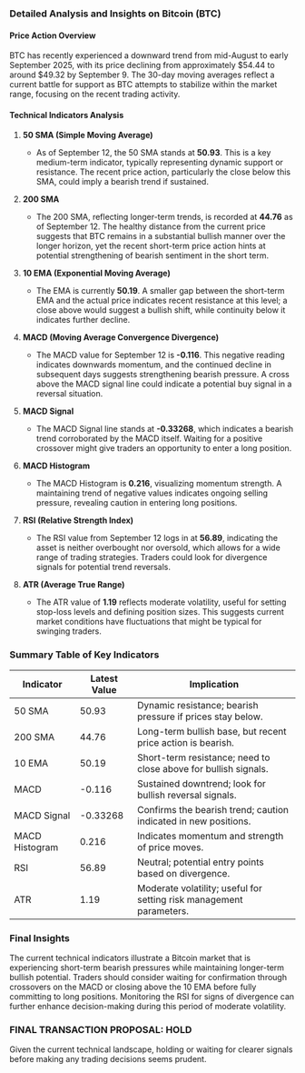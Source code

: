 ### Detailed Analysis and Insights on Bitcoin (BTC)

#### Price Action Overview
BTC has recently experienced a downward trend from mid-August to early September 2025, with its price declining from approximately $54.44 to around $49.32 by September 9. The 30-day moving averages reflect a current battle for support as BTC attempts to stabilize within the market range, focusing on the recent trading activity.

#### Technical Indicators Analysis

1. **50 SMA (Simple Moving Average)**
   - As of September 12, the 50 SMA stands at **50.93**. This is a key medium-term indicator, typically representing dynamic support or resistance. The recent price action, particularly the close below this SMA, could imply a bearish trend if sustained.

2. **200 SMA**
   - The 200 SMA, reflecting longer-term trends, is recorded at **44.76** as of September 12. The healthy distance from the current price suggests that BTC remains in a substantial bullish manner over the longer horizon, yet the recent short-term price action hints at potential strengthening of bearish sentiment in the short term.

3. **10 EMA (Exponential Moving Average)**
   - The EMA is currently **50.19**. A smaller gap between the short-term EMA and the actual price indicates recent resistance at this level; a close above would suggest a bullish shift, while continuity below it indicates further decline.

4. **MACD (Moving Average Convergence Divergence)**
   - The MACD value for September 12 is **-0.116**. This negative reading indicates downwards momentum, and the continued decline in subsequent days suggests strengthening bearish pressure. A cross above the MACD signal line could indicate a potential buy signal in a reversal situation.

5. **MACD Signal**
   - The MACD Signal line stands at **-0.33268**, which indicates a bearish trend corroborated by the MACD itself. Waiting for a positive crossover might give traders an opportunity to enter a long position.

6. **MACD Histogram**
   - The MACD Histogram is **0.216**, visualizing momentum strength. A maintaining trend of negative values indicates ongoing selling pressure, revealing caution in entering long positions.

7. **RSI (Relative Strength Index)**
   - The RSI value from September 12 logs in at **56.89**, indicating the asset is neither overbought nor oversold, which allows for a wide range of trading strategies. Traders could look for divergence signals for potential trend reversals.

8. **ATR (Average True Range)**
   - The ATR value of **1.19** reflects moderate volatility, useful for setting stop-loss levels and defining position sizes. This suggests current market conditions have fluctuations that might be typical for swinging traders.

### Summary Table of Key Indicators

| Indicator               | Latest Value      | Implication                                         |
|-------------------------|-------------------|----------------------------------------------------|
| 50 SMA                  | 50.93             | Dynamic resistance; bearish pressure if prices stay below.                  |
| 200 SMA                 | 44.76             | Long-term bullish base, but recent price action is bearish.                  |
| 10 EMA                  | 50.19             | Short-term resistance; need to close above for bullish signals.                |
| MACD                    | -0.116            | Sustained downtrend; look for bullish reversal signals.                        |
| MACD Signal             | -0.33268          | Confirms the bearish trend; caution indicated in new positions.                 |
| MACD Histogram          | 0.216             | Indicates momentum and strength of price moves.                                   |
| RSI                     | 56.89             | Neutral; potential entry points based on divergence.                              |
| ATR                     | 1.19              | Moderate volatility; useful for setting risk management parameters.             |

### Final Insights
The current technical indicators illustrate a Bitcoin market that is experiencing short-term bearish pressures while maintaining longer-term bullish potential. Traders should consider waiting for confirmation through crossovers on the MACD or closing above the 10 EMA before fully committing to long positions. Monitoring the RSI for signs of divergence can further enhance decision-making during this period of moderate volatility.

### FINAL TRANSACTION PROPOSAL: **HOLD** 
Given the current technical landscape, holding or waiting for clearer signals before making any trading decisions seems prudent.